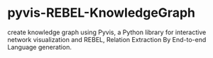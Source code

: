 # pyvis-REBEL-KnowledgeGraph
create knowledge graph using Pyvis, a Python library for interactive network visualization and REBEL, Relation Extraction By End-to-end Language generation.
